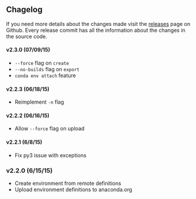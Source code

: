 ## Chagelog

If you need more details about the changes made visit the
[releases](https://github.com/conda/conda-env/releases) page
on Github. Every release commit has all the information about
the changes in the source code.

#### v2.3.0 (07/09/15)

- `--force` flag on `create`
- `--no-builds` flag on `export`
- `conda env attach` feature

#### v2.2.3 (06/18/15)

- Reimplement `-n` flag

#### v2.2.2 (06/16/15)

- Allow `--force` flag on upload

#### v2.2.1 (6/8/15)

- Fix py3 issue with exceptions

### v2.2.0 (6/15/15)

- Create environment from remote definitions
- Upload environment definitions to anaconda.org

